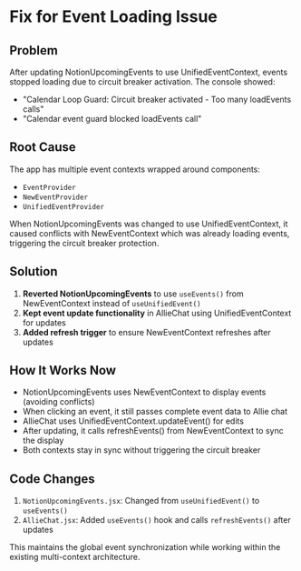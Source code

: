 # Fix for Event Loading Issue

## Problem
After updating NotionUpcomingEvents to use UnifiedEventContext, events stopped loading due to circuit breaker activation. The console showed:
- "Calendar Loop Guard: Circuit breaker activated - Too many loadEvents calls"
- "Calendar event guard blocked loadEvents call"

## Root Cause
The app has multiple event contexts wrapped around components:
- `EventProvider`
- `NewEventProvider` 
- `UnifiedEventProvider`

When NotionUpcomingEvents was changed to use UnifiedEventContext, it caused conflicts with NewEventContext which was already loading events, triggering the circuit breaker protection.

## Solution
1. **Reverted NotionUpcomingEvents** to use `useEvents()` from NewEventContext instead of `useUnifiedEvent()`
2. **Kept event update functionality** in AllieChat using UnifiedEventContext for updates
3. **Added refresh trigger** to ensure NewEventContext refreshes after updates

## How It Works Now
- NotionUpcomingEvents uses NewEventContext to display events (avoiding conflicts)
- When clicking an event, it still passes complete event data to Allie chat
- AllieChat uses UnifiedEventContext.updateEvent() for edits
- After updating, it calls refreshEvents() from NewEventContext to sync the display
- Both contexts stay in sync without triggering the circuit breaker

## Code Changes
1. `NotionUpcomingEvents.jsx`: Changed from `useUnifiedEvent()` to `useEvents()`
2. `AllieChat.jsx`: Added `useEvents()` hook and calls `refreshEvents()` after updates

This maintains the global event synchronization while working within the existing multi-context architecture.